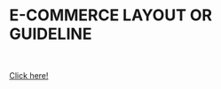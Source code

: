 <h1>E-COMMERCE LAYOUT OR GUIDELINE</h1>
</br>
<p><a href="https://gogadgets-shop.herokuapp.com/" target="_blank">Click here!</a></p>

